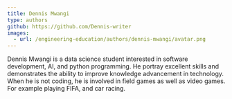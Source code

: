 ```yaml
---
title: Dennis Mwangi
type: authors
github: https://github.com/Dennis-writer
images:
  - url: /engineering-education/authors/dennis-mwangi/avatar.png 
---
```

Dennis Mwangi is a data science student interested in software development, AI, and python programming. He portray excellent skills and demonstrates the ability to improve knowledge advancement in technology. When he is not coding, he is involved in field games as well as video games. For example playing FIFA, and car racing.
